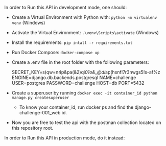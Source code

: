In order to Run this API in development mode, one should:

- Create a Virtual Environment with Python with:
    `python -m virtualenv venv` (Windows)
- Activate the Virtual Environment:
    `.\venv\Scripts\activate` (Windows)
- Install the requirements:
    `pip intall -r requirements.txt`
- Run Docker Compose:
    `docker-compose up`

- Create a .env file in the root folder with the following parameters:
    
    SECRET_KEY=s)qw=n4p&pa(&2)qi*01o&_@di*ap(hsnf!7r3nwgs5!s-af%z
    ENGINE=django.db.backends.postgresql
    NAME=challenge
    USER=postgres
    PASSWORD=challenge
    HOST=db
    PORT=5432

- Create a superuser by running 
    `docker exec -it container_id python manage.py createsuperuser`
    - To know your container_id, run docker ps and find the django-challenge-001_web id.

- Now you are free to test the api with the postman collection located on this repository root.





In order to Run this API in production mode, do it instead:





    
